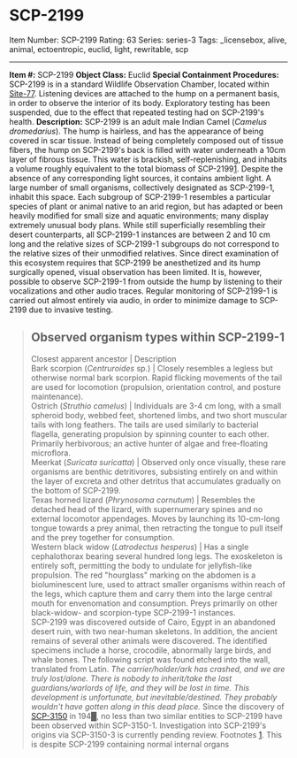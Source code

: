 # SCP-2199
Item Number: SCP-2199
Rating: 63
Series: series-3
Tags: _licensebox, alive, animal, ectoentropic, euclid, light, rewritable, scp

---

**Item #:** SCP-2199
**Object Class:** Euclid
**Special Containment Procedures:** SCP-2199 is in a standard Wildlife Observation Chamber, located within [Site-77](/secure-facility-dossier-site-77). Listening devices are attached to the hump on a permanent basis, in order to observe the interior of its body. Exploratory testing has been suspended, due to the effect that repeated testing had on SCP-2199's health.
**Description:** SCP-2199 is an adult male Indian Camel (_Camelus dromedarius_). The hump is hairless, and has the appearance of being covered in scar tissue.
Instead of being completely composed out of tissue fibers, the hump on SCP-2199's back is filled with water underneath a 10cm layer of fibrous tissue. This water is brackish, self-replenishing, and inhabits a volume roughly equivalent to the total biomass of SCP-2199[1](javascript:;). Despite the absence of any corresponding light sources, it contains ambient light.
A large number of small organisms, collectively designated as SCP-2199-1, inhabit this space. Each subgroup of SCP-2199-1 resembles a particular species of plant or animal native to an arid region, but has adapted or been heavily modified for small size and aquatic environments; many display extremely unusual body plans. While still superficially resembling their desert counterparts, all SCP-2199-1 instances are between 2 and 10 cm long and the relative sizes of SCP-2199-1 subgroups do not correspond to the relative sizes of their unmodified relatives. Since direct examination of this ecosystem requires that SCP-2199 be anesthetized and its hump surgically opened, visual observation has been limited.
It is, however, possible to observe SCP-2199-1 from outside the hump by listening to their vocalizations and other audio traces. Regular monitoring of SCP-2199-1 is carried out almost entirely via audio, in order to minimize damage to SCP-2199 due to invasive testing.
> Observed organism types within SCP-2199-1  
> ---  
> Closest apparent ancestor | Description  
> Bark scorpion (_Centruroides_ sp.) | Closely resembles a legless but otherwise normal bark scorpion. Rapid flicking movements of the tail are used for locomotion (propulsion, orientation control, and posture maintenance).  
> Ostrich (_Struthio camelus_) | Individuals are 3-4 cm long, with a small spheroid body, webbed feet, shortened limbs, and two short muscular tails with long feathers. The tails are used similarly to bacterial flagella, generating propulsion by spinning counter to each other. Primarily herbivorous; an active hunter of algae and free-floating microflora.  
> Meerkat (_Suricata suricatta_) | Observed only once visually, these rare organisms are benthic detritivores, subsisting entirely on and within the layer of excreta and other detritus that accumulates gradually on the bottom of SCP-2199.  
> Texas horned lizard (_Phrynosoma cornutum_) | Resembles the detached head of the lizard, with supernumerary spines and no external locomotor appendages. Moves by launching its 10-cm-long tongue towards a prey animal, then retracting the tongue to pull itself and the prey together for consumption.  
> Western black widow (_Latrodectus hesperus_) | Has a single cephalothorax bearing several hundred long legs. The exoskeleton is entirely soft, permitting the body to undulate for jellyfish-like propulsion. The red "hourglass" marking on the abdomen is a bioluminescent lure, used to attract smaller organisms within reach of the legs, which capture them and carry them into the large central mouth for envenomation and consumption. Preys primarily on other black-widow- and scorpion-type SCP-2199-1 instances.  
SCP-2199 was discovered outside of Cairo, Egypt in an abandoned desert ruin, with two near-human skeletons. In addition, the ancient remains of several other animals were discovered. The identified specimens include a horse, crocodile, abnormally large birds, and whale bones. The following script was found etched into the wall, translated from Latin.
> _The carrier/holder/ark has crashed, and we are truly lost/alone. There is nobody to inherit/take the last guardians/warlords of life, and they will be lost in time. This development is unfortunate, but inevitable/destined. They probably wouldn't have gotten along in this dead place._
Since the discovery of [SCP-3150](/scp-3150) in 194█, no less than two similar entities to SCP-2199 have been observed within SCP-3150-1. Investigation into SCP-2199's origins via SCP-3150-3 is currently pending review.
Footnotes
[1](javascript:;). This is despite SCP-2199 containing normal internal organs
